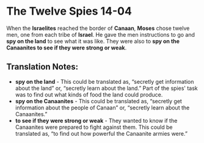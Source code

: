 The Twelve Spies 14-04
========================


When the **Israelites** reached the border of **Canaan**, **Moses**
chose twelve men, one from each tribe of **Israel**. He gave the men
instructions to go and **spy on the land** to see what it was like.
They were also to **spy on the Canaanites to see if they were strong
or weak**.

Translation Notes:
------------------

-   **spy on the land** - This could be translated as, “secretly get
    information about the land” or, “secretly learn about the land.”
    Part of the spies' task was to find out what kinds of food the land
    could produce.
-   **spy on the Canaanites** - This could be translated as, “secretly
    get information about the people of Canaan” or, “secretly learn
    about the Canaanites.”
-   **to see if they were strong or weak** - They wanted to know if the
    Canaanites were prepared to fight against them. This could be
    translated as, “to find out how powerful the Canaanite armies
    were.”

